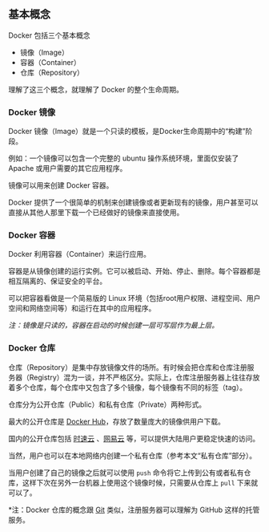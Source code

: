 ## 基本概念

Docker 包括三个基本概念
* 镜像（Image）
* 容器（Container）
* 仓库（Repository）

理解了这三个概念，就理解了 Docker 的整个生命周期。

### Docker 镜像

Docker 镜像（Image）就是一个只读的模板，是Docker生命周期中的“构建”阶段。

例如：一个镜像可以包含一个完整的 ubuntu 操作系统环境，里面仅安装了 Apache 或用户需要的其它应用程序。

镜像可以用来创建 Docker 容器。

Docker 提供了一个很简单的机制来创建镜像或者更新现有的镜像，用户甚至可以直接从其他人那里下载一个已经做好的镜像来直接使用。

### Docker 容器
Docker 利用容器（Container）来运行应用。

容器是从镜像创建的运行实例。它可以被启动、开始、停止、删除。每个容器都是相互隔离的、保证安全的平台。

可以把容器看做是一个简易版的 Linux 环境（包括root用户权限、进程空间、用户空间和网络空间等）和运行在其中的应用程序。

*注：镜像是只读的，容器在启动的时候创建一层可写层作为最上层。*

### Docker 仓库

仓库（Repository）是集中存放镜像文件的场所。有时候会把仓库和仓库注册服务器（Registry）混为一谈，并不严格区分。实际上，仓库注册服务器上往往存放着多个仓库，每个仓库中又包含了多个镜像，每个镜像有不同的标签（tag）。

仓库分为公开仓库（Public）和私有仓库（Private）两种形式。

最大的公开仓库是 [Docker Hub](https://hub.docker.com)，存放了数量庞大的镜像供用户下载。

国内的公开仓库包括 [时速云](https://hub.tenxcloud.com/) 、[网易云](https://c.163.com/hub) 等，可以提供大陆用户更稳定快速的访问。

当然，用户也可以在本地网络内创建一个私有仓库（参考本文“私有仓库”部分）。

当用户创建了自己的镜像之后就可以使用 `push` 命令将它上传到公有或者私有仓库，这样下次在另外一台机器上使用这个镜像时候，只需要从仓库上 `pull` 下来就可以了。

*注：Docker 仓库的概念跟 [Git](http://git-scm.com) 类似，注册服务器可以理解为 GitHub 这样的托管服务。
